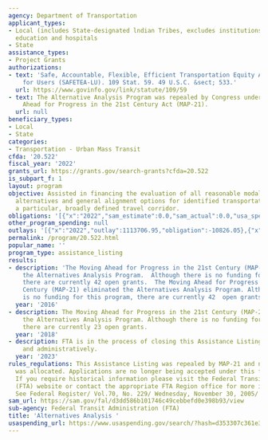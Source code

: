 ```yaml
---
agency: Department of Transportation
applicant_types:
- Local (includes State-designated lndian Tribes, excludes institutions of higher
  education and hospitals
- State
assistance_types:
- Project Grants
authorizations:
- text: 'Safe, Accountable, Flexible, Efficient Transportation Equity Act: A Legacy
    for Users (SAFETEA-LU). 109 Stat. 59. 49 U.S.C. &sect; 533.'
  url: https://www.govinfo.gov/link/statute/109/59
- text: The Alternative Analysis Program was repealed by Congress under the Moving
    Ahead for Progress in the 21st Century Act (MAP-21).
  url: null
beneficiary_types:
- Local
- State
categories:
- Transportation - Urban Mass Transit
cfda: '20.522'
fiscal_year: '2022'
grants_url: https://grants.gov/search-grants?cfda=20.522
is_subpart_f: 1
layout: program
objective: Assisted in financing the evaluation of all reasonable modal and multimodal
  alternatives and general alignment options for identified transportation needs in
  a particular, broadly defined travel corridor.
obligations: '[{"x":"2022","sam_estimate":0.0,"sam_actual":0.0,"usa_spending_actual":-10826.05},{"x":"2023","sam_estimate":0.0,"sam_actual":0.0,"usa_spending_actual":-1204532.0},{"x":"2024","sam_estimate":0.0,"sam_actual":0.0,"usa_spending_actual":0.0}]'
other_program_spending: null
outlays: '[{"x":"2022","outlay":1113706.95,"obligation":-10826.05},{"x":"2023","outlay":1875993.0,"obligation":-1204532.0},{"x":"2024","outlay":0.0,"obligation":0.0}]'
permalink: /program/20.522.html
popular_name: ''
program_type: assistance_listing
results:
- description: 'The Moving Ahead for Progress in the 21st Century (MAP-21) eliminated
    the Alternatives Analysis Program.  Although there is no funding for this program,
    there are currently 42 open grants.  The Moving Ahead for Progress in the 21st
    Century (MAP-21) eliminated the Alternatives Analysis Program. Although there
    is no funding for this program, there are currently 42  open grants. '
  year: '2016'
- description: The Moving Ahead for Progress in the 21st Century (MAP-21) eliminated
    the Alternatives Analysis Program. Although there is no funding for this program,
    there are currently 23 open grants.
  year: '2018'
- description: FTA is in the process of closing this Assistance Listing programmatically
    and administratively.
  year: '2023'
rules_regulations: This Assistance Listing was repealed by MAP-21 and no new funding
  was allocated. Applications are no longer being accepted under this funding opportunity.
  If you require historical information please visit the Federal Transit Administration
  (FTA) website or contact the appropriate FTA Region office for more information.
  See Federal Register/ Vol.70, No. 229/ Wednesday, November 30, 2005/ Notices.
sam_url: https://sam.gov/fal/d3dd586b101746c49cebbefd0e398b93/view
sub-agency: Federal Transit Administration (FTA)
title: 'Alternatives Analysis '
usaspending_url: https://www.usaspending.gov/search/?hash=d353307c361e39fa4ccbd1e515cd7fc7
---
```

